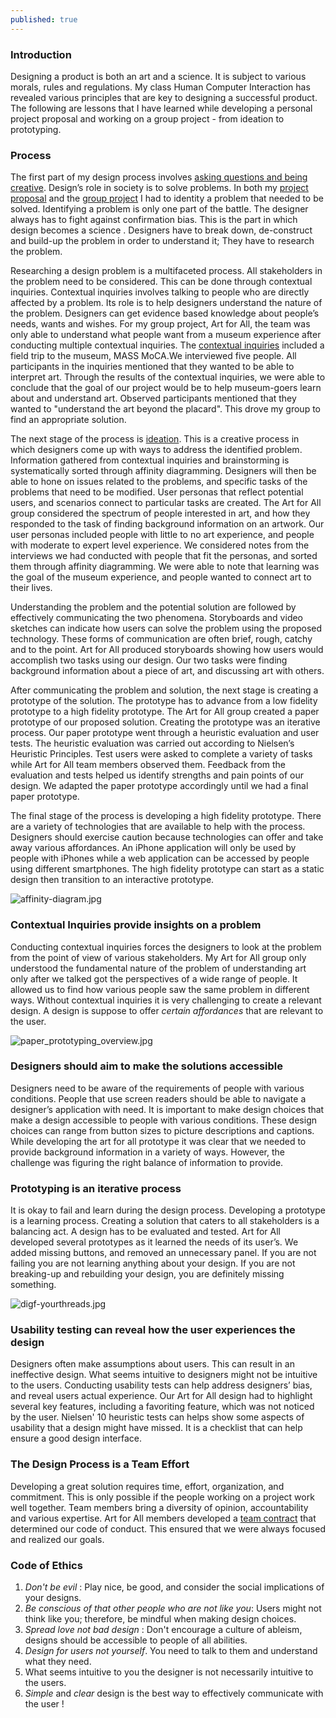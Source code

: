 ```yaml
---
published: true
---
```


### Introduction


Designing a product is both an art and a science. It is subject to various morals, rules and regulations. My class Human Computer Interaction has revealed various principles that are key to designing a successful product. The following are lessons that I have learned while developing a personal project proposal and working on a group project - from ideation to prototyping.




### Process


The first part of my design process involves [asking questions and being creative](http://stephanieliu.me/hciproject/project-proposal/). Design’s role in society is to solve problems. In both my [project proposal](https://clifmak.github.io/2018-02-12-project-proposal/) and the [group project](http://stephanieliu.me/hciproject/project-proposal/) I had to identity a problem that needed to be solved. Identifying a problem is only one part of the battle. The designer always has to fight against confirmation bias. This is the part in which design becomes a science . Designers have to break down, de-construct and build-up the problem in order to understand it; They have to research the problem.


Researching a design problem is a multifaceted process. All stakeholders in the problem need to be considered. This can be done through contextual inquiries. Contextual inquiries involves talking to people who are directly affected by a problem. Its role is to help designers understand the nature of the problem. Designers can get evidence based knowledge about people’s needs, wants and wishes. For my group project, Art for All, the team was only able to understand what people want from a museum experience after conducting multiple contextual inquiries. The [contextual inquiries](http://stephanieliu.me/hciproject/design-research-goals-stakeholders-and-participants/) included a field trip to the museum, MASS MoCA.We interviewed five people. All participants in the inquiries mentioned that they wanted to be able to interpret art. Through the results of the contextual inquiries, we were able to conclude that the goal of our project would be to help museum-goers learn about and understand art. Observed participants mentioned that they wanted to "understand the art beyond the placard". This drove my group to find an appropriate solution.


The next stage of the process is [ideation](http://stephanieliu.me/hciproject/project-ideation/). This is a creative process in which designers come up with ways to address the identified problem. Information gathered from contextual inquiries and brainstorming is systematically sorted through affinity diagramming. Designers will then be able to hone on issues related to the problems, and specific tasks of the problems that need to be modified. User personas that reflect potential users, and scenarios connect to particular tasks are created. The Art for All group considered the spectrum of people interested in art, and how they responded to the task of finding background information on an artwork. Our user personas included people with little to no art experience, and people with moderate to expert level experience. We considered notes from the interviews we had conducted with people that fit the personas, and sorted them through affinity diagramming. We were able to note that learning was the goal of the museum experience, and people wanted to connect art to their lives. 


Understanding the problem and the potential solution are followed by effectively communicating the two phenomena. Storyboards and video sketches can indicate how users can solve the problem using the proposed technology. These forms of communication are often brief, rough, catchy and to the point. Art for All produced storyboards showing how users would accomplish two tasks using our design. Our two tasks were finding background information about a piece of art, and discussing art with others. 


After communicating the problem and solution, the next stage is creating a prototype of the solution. The prototype has to advance from a low fidelity prototype to a high fidelity prototype. The Art for All group created a paper prototype of our proposed solution. Creating the prototype was an iterative process. Our paper prototype went through a heuristic evaluation and user tests. The heuristic evaluation was carried out according to Nielsen’s Heuristic Principles. Test users were asked to complete a variety of tasks while Art for All team members observed them. Feedback from the evaluation and tests helped us identify strengths and pain points of our design. We adapted the paper prototype accordingly until we had a final paper prototype.

The final stage of the process is developing a high fidelity prototype. There are a variety of technologies that are available to help with the process. Designers should exercise caution because technologies can offer and take away various affordances. An iPhone application will only be used by people with iPhones while a web application can be accessed by people using different smartphones. The high fidelity prototype can start as a static design then transition to an interactive prototype.


![affinity-diagram.jpg]({{site.baseurl}}/img/affinity-diagram.jpg)



### Contextual Inquiries provide insights on a problem


Conducting contextual inquiries forces the designers to look at the problem from the point of view of various stakeholders. My Art for All group only understood the fundamental nature of the problem of understanding art only after we talked got the perspectives of a wide range of people. It allowed us to find how various people saw the same problem in different ways. Without contextual inquiries it is very challenging to create a relevant design. A design is suppose to offer _certain affordances_ that are relevant to the user. 



![paper_prototyping_overview.jpg]({{site.baseurl}}/img/paper_prototyping_overview.jpg)



### Designers should aim to make the solutions accessible


Designers need to be aware of the requirements of people with various conditions. People that use screen readers should be able to navigate a designer’s application with need. It is important to make design choices that make a design accessible to people with various conditions. These design choices can range from button sizes to picture descriptions and captions. While developing the art for all prototype it was clear that we needed to provide background information in a variety of ways. However, the challenge was figuring the right balance of information to provide.  


### Prototyping is an iterative process


It is okay to fail and learn during the design process. Developing a prototype is a learning process. Creating a solution that caters to all stakeholders is a balancing act. A design has to be evaluated and tested. Art for All developed several prototypes as it learned the needs of its user’s. We added missing buttons, and removed an unnecessary panel. If you are not failing you are not learning anything about your design. If you are not breaking-up and rebuilding your design, you are definitely missing something.



![digf-yourthreads.jpg]({{site.baseurl}}/img/digf-yourthreads.jpg)



### Usability testing can reveal how the user experiences the design


Designers often make assumptions about users. This can result in an ineffective design. What seems intuitive to designers might not be intuitive to the users. Conducting usability tests can help address designers’ bias, and reveal users actual experience. Our Art for All design had to highlight several key features, including a favoriting feature, which was not noticed by the user. Nielsen' 10 heuristic tests can helps show some aspects of usability that a design might have missed. It is a checklist that can help ensure a good design interface.


### The Design Process is a Team Effort


Developing a great solution requires time, effort, organization, and commitment. This is only possible if the people working on a project work well together. Team members bring a diversity of opinion, accountability and various expertise. Art for All members developed a [team contract](http://stephanieliu.me/hciproject/team-contract/) that determined our code of conduct. This ensured that we were always focused and realized our goals.

### Code of Ethics

1. _Don't be evil_ : Play nice, be good, and consider the social implications of your designs.
2. _Be conscious of that other people who are not like you_: Users might not think like you; therefore, be mindful when making design choices.
3. _Spread love not bad design_ : Don't encourage a culture of ableism, designs should be accessible to people of all abilities.
4. _Design for users not yourself_. You need to talk to them and understand what they need.
5. What seems intuitive to you the designer is not necessarily intuitive to the users.
6. _Simple_ and _clear_ design is the best way to effectively communicate with the user !
